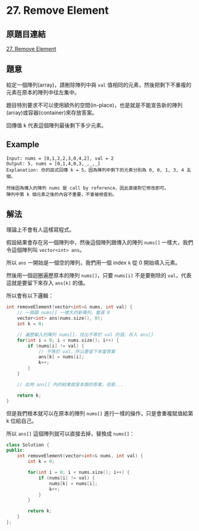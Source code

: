 # 27. Remove Element

## 原題目連結
[27. Remove Element](https://leetcode.com/problems/remove-element/description/)

## 題意
給定一個陣列(array)，請刪除陣列中與 `val` 值相同的元素，然後把剩下不重複的元素在原本的陣列中往左集中。

題目特別要求不可以使用額外的空間(in-place)，也是就是不能宣告新的陣列(array)或容器(container)來存放答案。

回傳值 k 代表這個陣列最後剩下多少元素。

## Example
```
Input: nums = [0,1,2,2,3,0,4,2], val = 2
Output: 5, nums = [0,1,4,0,3,_,_,_]
Explanation: 你的函式回傳 k = 5，因為陣列中剩下的元素分別為 0, 0, 1, 3, 4 五個。

然後因為傳入的陣列 nums 是 call by reference，因此直接對它修改即可。
陣列中第 k 個元素之後的內容不重要，不會被檢查到。
```

## 解法
理論上不會有人這樣寫程式。

假設結果會存在另一個陣列中，然後這個陣列跟傳入的陣列 `nums[]` 一樣大，我們令這個陣列叫 `vector<int> ans`。

所以 `ans` 一開始是一個空的陣列，我們用一個 index `k` 從 0 開始填入元素。

然後用一個迴圈遍歷原本的陣列 `nums[]`，只要 `nums[i]` 不是要刪除的 `val`，代表這就是要留下來存入 `ans[k]` 的值。

所以會有以下邏輯：
```c++
int removeElement(vector<int>& nums, int val) {
    // 一個跟 nums[] 一樣大的新陣列，塞滿 0
    vector<int> ans(nums.size(), 0);
    int k = 0;

    // 遍歷輸入的陣列 nums[]，找出不等於 val 的值，存入 ans[]
    for(int i = 0; i < nums.size(); i++) {
        if (nums[i] != val) {
            // 不等於 val，所以要留下來當答案
            ans[k] = nums[i];
            k++;
        }
    }

    // 此時 ans[] 內的結果就是本題的答案，但是...

    return k;
}
```

但是我們根本就可以在原本的陣列 `nums[]` 進行一樣的操作，只是會重複賦值給第 k 位給自己。

所以 `ans[]` 這個陣列就可以直接去掉，替換成 `nums[]`：
```c++
class Solution {
public:
    int removeElement(vector<int>& nums, int val) {
        int k = 0;

        for(int i = 0; i < nums.size(); i++) {
            if (nums[i] != val) {
                nums[k] = nums[i];
                k++;
            }
        }

        return k;
    }
};
```